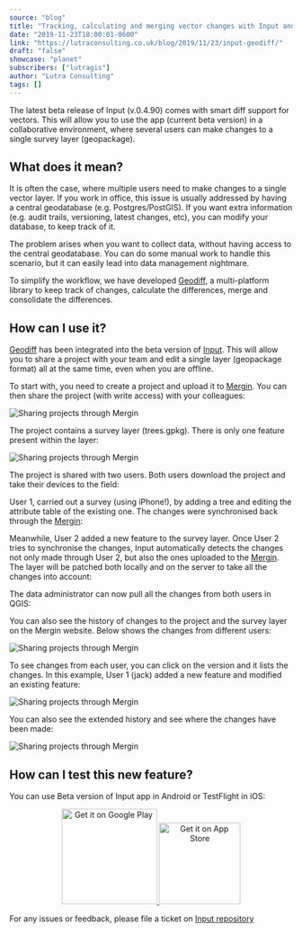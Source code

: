 ```yaml
---
source: "blog"
title: "Tracking, calculating and merging vector changes with Input and QGIS"
date: "2019-11-23T18:00:01-0600"
link: "https://lutraconsulting.co.uk/blog/2019/11/23/input-geodiff/"
draft: "false"
showcase: "planet"
subscribers: ["lutragis"]
author: "Lutra Consulting"
tags: []
---
```


<p>The latest beta release of Input (v.0.4.90) comes with smart diff support for vectors. This will allow you to use the app (current beta version) in a collaborative environment, where several users can make changes to a single survey layer (geopackage).</p>

<!-- more -->

<h2 id="what-does-it-mean">What does it mean?</h2>
<p>It is often the case, where multiple users need to make changes to a single vector layer. If you work in office, this issue is usually addressed by having a central geodatabase (e.g. Postgres/PostGIS). If you want extra information (e.g. audit trails, versioning, latest changes, etc), you can modify your database, to keep track of it.</p>

<p>The problem arises when you want to collect data, without having access to the central geodatabase. You can do some manual work to handle this scenario, but it can easily lead into data management nightmare.</p>

<p>To simplify the workflow, we have developed <a href="https://github.com/lutraconsulting/geodiff">Geodiff</a>, a multi-platform library to keep track of changes, calculate the differences, merge and consolidate the differences.</p>

<h2 id="how-can-i-use-it">How can I use it?</h2>
<p><a href="https://github.com/lutraconsulting/geodiff">Geodiff</a> has been integrated into the beta version of <a href="https://merginmaps.com">Input</a>. This will allow you to share a project with your team and edit a single layer (geopackage format) all at the same time, even when you are offline.</p>

<p>To start with, you need to create a project and upload it to <a href="https://merginmaps.com/">Mergin</a>. You can then share the project (with write access) with your colleagues:</p>

<p><img alt="Sharing projects through Mergin" src="https://www.lutraconsulting.co.uk/img/posts/mergin_project_sharing.png" /></p>

<p>The project contains a survey layer (trees.gpkg). There is only one feature present within the layer:</p>

<p><img alt="Sharing projects through Mergin" src="https://www.lutraconsulting.co.uk/img/posts/survey-project-qgis.png" /></p>

<p>The project is shared with two users. Both users download the project and take their devices to the field:</p>

<p>User 1, carried out a survey (using iPhone!), by adding a tree and editing the attribute table of the existing one. The changes were synchronised back through the <a href="https://merginmaps.com/">Mergin</a>:</p>

<center>
  
</center>

<p>Meanwhile, User 2 added a new feature to the survey layer. Once User 2 tries to synchronise the changes, Input automatically detects the changes not only made through User 2, but also the ones uploaded to the <a href="https://merginmaps.com/">Mergin</a>. The layer will be patched both locally and on the server to take all the changes into account:</p>

<center>
  
</center>

<p>The data administrator can now pull all the changes from both users in QGIS:</p>

<center>
  
</center>

<p>You can also see the history of changes to the project and the survey layer on the Mergin website. Below shows the changes from different users:</p>

<p><img alt="Sharing projects through Mergin" src="https://www.lutraconsulting.co.uk/img/posts/mergin_project_history.png" /></p>

<p>To see changes from each user, you can click on the version and it lists the changes. In this example, User 1 (jack) added a new feature and modified an existing feature:</p>

<p><img alt="Sharing projects through Mergin" src="https://www.lutraconsulting.co.uk/img/posts/mergin_project_history_extended.png" /></p>

<p>You can also see the extended history and see where the changes have been made:</p>

<p><img alt="Sharing projects through Mergin" src="https://www.lutraconsulting.co.uk/img/posts/mergin_project_history_advanced.png" /></p>

<h2 id="how-can-i-test-this-new-feature">How can I test this new feature?</h2>

<p>You can use Beta version of Input app in Android or TestFlight in iOS:</p>

<center>
<a href="https://play.google.com/apps/testing/uk.co.lutraconsulting"><img alt="Get it on Google Play" src="https://play.google.com/intl/en_us/badges/images/generic/en_badge_web_generic.png" width="170" />
</a> <a href="https://testflight.apple.com/join/JO5EIywn"><img alt="Get it on App Store" src="https://www.lutraconsulting.co.uk/img/posts/App_Store.svg" style="padding-top: 1px;" width="145px" /></a>
</center>

<p>For any issues or feedback, please file a ticket on <a href="https://github.com/lutraconsulting/input/issues">Input repository</a></p>
